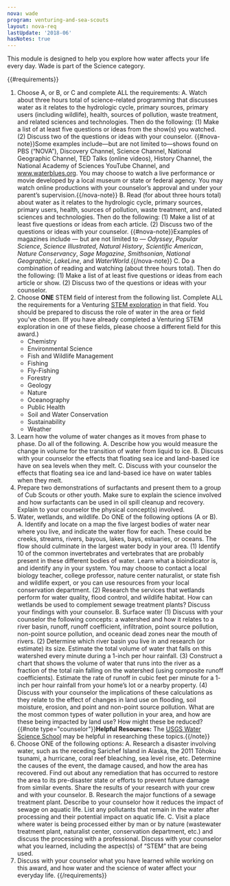 ```yaml
---
nova: wade
program: venturing-and-sea-scouts
layout: nova-req
lastUpdate: '2018-06'
hasNotes: true
---
```


This module is designed to help you explore how water affects your life every day. Wade is part of the Science category.

{{#requirements}}
1. Choose A, or B, or C and complete ALL the requirements:
A. Watch about three hours total of science-related programming that discusses water as it relates to the hydrologic cycle, primary sources, primary users (including wildlife), health, sources of pollution, waste treatment, and related sciences and technologies. Then do the following:
(1) Make a list of at least five questions or ideas from the show(s) you watched.
(2) Discuss two of the questions or ideas with your counselor.
{{#nova-note}}Some examples include—but are not limited to—shows found on PBS (“NOVA”), Discovery Channel, Science Channel, National Geographic Channel, TED Talks (online videos), History Channel, the National Academy of Sciences YouTube Channel, and www.waterblues.org. You may choose to watch a live performance or movie developed by a local museum or state or federal agency. You may watch online productions with your counselor’s approval and under your parent’s supervision.{{/nova-note}}
B. Read (for about three hours total) about water as it relates to the hydrologic cycle, primary sources, primary users, health, sources of pollution, waste treatment, and related sciences and technologies. Then do the following:
(1) Make a list of at least five questions or ideas from each article.
(2) Discuss two of the questions or ideas with your counselor.
{{#nova-note}}Examples of magazines include — but are not limited to — *Odyssey*, *Popular Science*, *Science Illustrated*, *Natural History*, *Scientific American*, *Nature Conservancy*, *Sage Magazine*, *Smithsonian*, *National Geographic*, *LakeLine*, and *WaterWorld*.{{/nova-note}}
C. Do a combination of reading and watching (about three hours total). Then do the following:
(1) Make a list of at least five questions or ideas from each article or show.
(2) Discuss two of the questions or ideas with your counselor.
2. Choose **ONE** STEM field of interest from the following list. Complete ALL the requirements for a Venturing [STEM exploration](../../explorations/) in that field. You should be prepared to discuss the role of water in the area or field you've chosen. (If you have already completed a Venturing STEM exploration in one of these fields, please choose a different field for this award.)
    * Chemistry
    * Environmental Science
    * Fish and Wildlife Management
    * Fishing
    * Fly-Fishing
    * Forestry
    * Geology
    * Nature
    * Oceanography
    * Public Health
    * Soil and Water Conservation
    * Sustainability
    * Weather
3. Learn how the volume of water changes as it moves from phase to phase. Do all of the following.
A. Describe how you would measure the change in volume for the transition of water from liquid to ice.
B. Discuss with your counselor the effects that floating sea ice and land-based ice have on sea levels when they melt.
C. Discuss with your counselor the effects that floating sea ice and land-based ice have on water tables when they melt.
4. Prepare two demonstrations of surfactants and present them to a group of Cub Scouts or other youth. Make sure to explain the science involved and how surfactants can be used in oil spill cleanup and recovery. Explain to your counselor the physical concept(s) involved.
5. Water, wetlands, and wildlife. Do ONE of the following options (A or B).
A. Identify and locate on a map the five largest bodies of water near where you live, and indicate the water flow for each. These could be creeks, streams, rivers, bayous, lakes, bays, estuaries, or oceans. The flow should culminate in the largest water body in your area.
(1) Identify 10 of the common invertebrates and vertebrates that are probably present in these different bodies of water. Learn what a bioindicator is, and identify any in your system. You may choose to contact a local biology teacher, college professor, nature center naturalist, or state fish and wildlife expert, or you can use resources from your local conservation department.
(2) Research the services that wetlands perform for water quality, flood control, and wildlife habitat. How can wetlands be used to complement sewage treatment plants? Discuss your findings with your counselor.
B. Surface water
(1) Discuss with your counselor the following concepts: a watershed and how it relates to a river basin, runoff, runoff coefficient, infiltration, point source pollution, non-point source pollution, and oceanic dead zones near the mouth of rivers.
(2) Determine which river basin you live in and research (or estimate) its size.  Estimate the total volume of water that falls on this watershed every minute during a 1-inch per hour rainfall.
(3) Construct a chart that shows the volume of water that runs into the river as a fraction of the total rain falling on the watershed (using composite runoff coefficients). Estimate the rate of runoff in cubic feet per minute for a 1- inch per hour rainfall from your home’s lot or a nearby property.
(4) Discuss with your counselor the implications of these calculations as they relate to the effect of changes in land use on flooding, soil moisture, erosion, and point and non-point source pollution. What are the most common types of water pollution in your area, and how are these being impacted by land use? How might these be reduced?
{{#note type="counselor"}}**Helpful Resources:** The [USGS Water Science School](https://water.usgs.gov/edu/) may be helpful in researching these topics.{{/note}}
6. Choose ONE of the following options:
A. Research a disaster involving water, such as the receding Sarichef Island in Alaska, the 2011 Tōhoku tsunami, a hurricane, coral reef bleaching, sea level rise, etc. Determine the causes of the event, the damage caused, and how the area has recovered. Find out about any remediation that has occurred to restore the area to its pre-disaster state or efforts to prevent future damage from similar events. Share the results of your research with your crew and with your counselor.
B. Research the major functions of a sewage treatment plant. Describe to your counselor how it reduces the impact of sewage on aquatic life. List any pollutants that remain in the water after processing and their potential impact on aquatic life.
C. Visit a place where water is being processed either by man or by nature (wastewater treatment plant, naturalist center, conservation department, etc.) and discuss the processing with a professional. Discuss with your counselor what you learned, including the aspect(s) of “STEM” that are being used.
7. Discuss with your counselor what you have learned while working on this award, and how water and the science of water affect your everyday life.
{{/requirements}}
